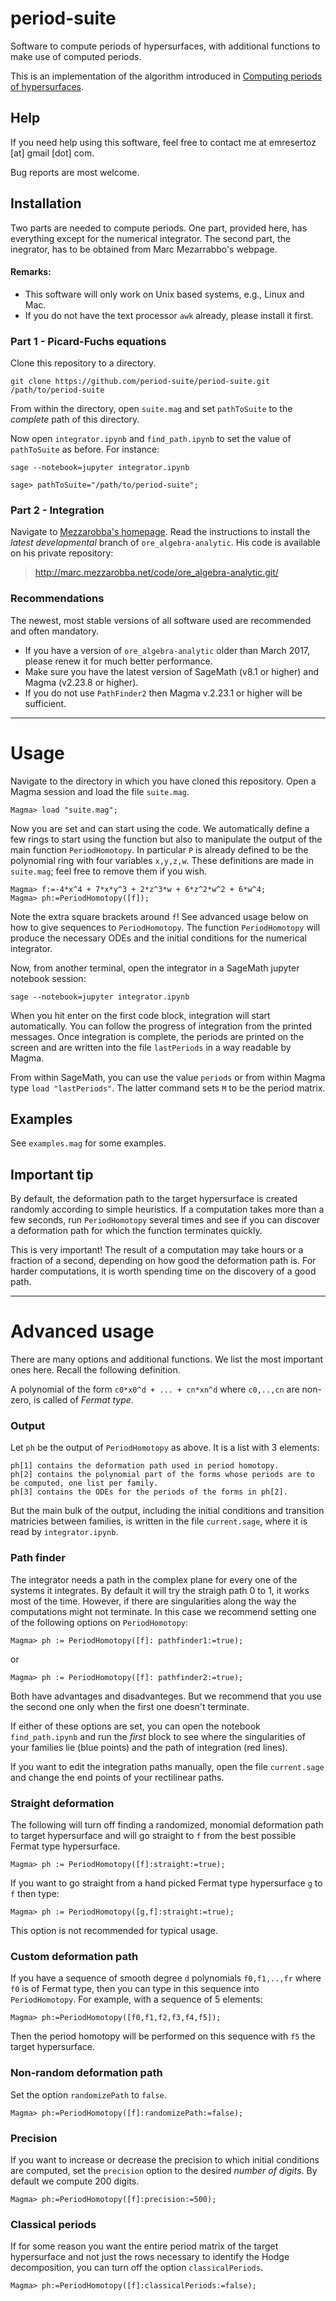 # period-suite

Software to compute periods of hypersurfaces, with additional functions to make use of computed periods.

This is an implementation of the algorithm introduced in [Computing periods of hypersurfaces](https://sertozemre.files.wordpress.com/2018/03/computing_periods.pdf).

## Help

If you need help using this software, feel free to contact me at emresertoz \[at\] gmail \[dot\] com.  

Bug reports are most welcome.

## Installation

Two parts are needed to compute periods. One part, provided here, has everything except for the numerical integrator. The second part, the inegrator, has to be obtained from Marc Mezarrabbo's webpage.

#### Remarks:

- This software will only work on Unix based systems, e.g., Linux and Mac. 
- If you do not have the text processor `awk` already, please install it first.

### Part 1 - Picard-Fuchs equations

Clone this repository to a directory.

    git clone https://github.com/period-suite/period-suite.git /path/to/period-suite

From within the directory, open `suite.mag` and set `pathToSuite` to the *complete* path of this directory. 

Now open `integrator.ipynb` and `find_path.ipynb` to set the value of `pathToSuite` as before. For instance:

    sage --notebook=jupyter integrator.ipynb

    sage> pathToSuite="/path/to/period-suite";

### Part 2 - Integration

Navigate to [Mezzarobba's homepage](http://marc.mezzarobba.net/code/ore_algebra-analytic/). Read the instructions to install the *latest developmental* branch of `ore_algebra-analytic`.  His code is available on his private repository:

> http://marc.mezzarobba.net/code/ore_algebra-analytic.git/

### Recommendations

The newest, most stable versions of all software used are recommended and often mandatory.

- If you have a version of `ore_algebra-analytic` older than March 2017, please renew it for much better performance.
- Make sure you have the latest version of SageMath \(v8.1 or higher\) and Magma \(v2.23.8 or higher\). 
- If you do not use `PathFinder2` then Magma v.2.23.1 or higher will be sufficient.

******

# Usage

Navigate to the directory in which you have cloned this repository. Open a Magma session and load the file `suite.mag`.

    Magma> load "suite.mag";

Now you are set and can start using the code. We automatically define a few rings to start using the function but also to manipulate the output of the main function `PeriodHomotopy`. In particular `P` is already defined to be the polynomial ring with four variables `x,y,z,w`. These definitions are made in `suite.mag`; feel free to remove them if you wish.

    Magma> f:=-4*x^4 + 7*x*y^3 + 2*z^3*w + 6*z^2*w^2 + 6*w^4;
    Magma> ph:=PeriodHomotopy([f]);

Note the extra square brackets around `f`! See advanced usage below on how to give sequences to `PeriodHomotopy`.  The function `PeriodHomotopy` will produce the necessary ODEs and the initial conditions for the numerical integrator. 

Now, from another terminal, open the integrator in a SageMath jupyter notebook session:

    sage --notebook=jupyter integrator.ipynb

When you hit enter on the first code block, integration will start automatically. You can follow the progress of integration from the printed messages. Once integration is complete, the periods are printed on the screen and are written into the file `lastPeriods` in a way readable by Magma. 

From within SageMath, you can use the value `periods` or from within Magma type `load "lastPeriods"`. The latter command sets `M` to be the period matrix.

## Examples

See `examples.mag` for some examples.

## Important tip

By default, the deformation path to the target hypersurface is created randomly according to simple heuristics. If a computation takes more than a few seconds, run `PeriodHomotopy` several times and see if you can discover a deformation path for which the function terminates quickly.

This is very important! The result of a computation may take hours or a fraction of a second, depending on how good the deformation path is. For harder computations, it is worth spending time on the discovery of a good path.

******

# Advanced usage

There are many options and additional functions. We list the most important ones here. Recall the following definition.

A polynomial of the form `c0*x0^d + ... + cn*xn^d` where `c0,..,cn` are non-zero, is called of *Fermat type*.

### Output

Let `ph` be the output of `PeriodHomotopy` as above. It is a list with 3 elements:

```
ph[1] contains the deformation path used in period homotopy. 
ph[2] contains the polynomial part of the forms whose periods are to be computed, one list per family.
ph[3] contains the ODEs for the periods of the forms in ph[2].
```

But the main bulk of the output, including the initial conditions and transition matricies between families, is written in the file `current.sage`, where it is read by `integrator.ipynb`.

### Path finder

The integrator needs a path in the complex plane for every one of the systems it integrates. By default it will try the straigh path 0 to 1, it works most of the time. However, if there are singularities along the way the computations might not terminate. In this case we recommend setting one of the following options on `PeriodHomotopy`:

    Magma> ph := PeriodHomotopy([f]: pathfinder1:=true);

or 

    Magma> ph := PeriodHomotopy([f]: pathfinder2:=true);

Both have advantages and disadvanteges. But we recommend that you use the second one only when the first one doesn't terminate.

If either of these options are set, you can open the notebook `find_path.ipynb` and run the *first* block to see where the singularities of your families lie \(blue points\) and the path of integration \(red lines\).

If you want to edit the integration paths manually, open the file `current.sage` and change the end points of your rectilinear paths.

### Straight deformation

The following will turn off finding a randomized, monomial deformation path to target hypersurface and will go straight to `f` from the best possible Fermat type hypersurface.

    Magma> ph := PeriodHomotopy([f]:straight:=true);

If you want to go straight from a hand picked Fermat type hypersurface `g` to `f` then type: 

    Magma> ph := PeriodHomotopy([g,f]:straight:=true);

This option is not recommended for typical usage.

### Custom deformation path

If you have a sequence of smooth degree `d` polynomials `f0,f1,..,fr` where `f0` is of Fermat type, then you can type in this sequence into `PeriodHomotopy`. For example, with a sequence of 5 elements:

    Magma> ph:=PeriodHomotopy([f0,f1,f2,f3,f4,f5]);

Then the period homotopy will be performed on this sequence with `f5` the target hypersurface.

### Non-random deformation path

Set the option `randomizePath` to `false`.

    Magma> ph:=PeriodHomotopy([f]:randomizePath:=false);

### Precision

If you want to increase or decrease the precision to which initial conditions are computed, set the `precision` option to the desired *number of digits*. By default we compute 200 digits.

    Magma> ph:=PeriodHomotopy([f]:precision:=500);

### Classical periods

If for some reason you want the entire period matrix of the target hypersurface and not just the rows necessary to identify the Hodge decomposition, you can turn off the option `classicalPeriods`.

    Magma> ph:=PeriodHomotopy([f]:classicalPeriods:=false);
